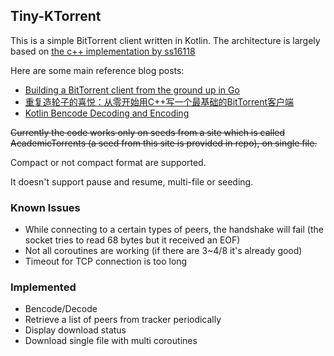 ## Tiny-KTorrent

This is a simple BitTorrent client written in Kotlin. The architecture is largely based on [the c++ implementation by ss16118](https://github.com/ss16118/torrent-client-cpp/)

Here are some main reference blog posts:

- [Building a BitTorrent client from the ground up in Go](https://blog.jse.li/posts/torrent/)
- [重复造轮子的喜悦：从零开始用C++写一个最基础的BitTorrent客户端](https://zhuanlan.zhihu.com/p/386437665)
- [Kotlin Bencode Decoding and Encoding](https://blog.matthewbrunelle.com/projects/2018/07/29/kotlin-bencode.html)

~~Currently the code works only on seeds from a site which is called AcademicTorrents (a seed from this site is provided in repo), on single file.~~

Compact or not compact format are supported.

It doesn't support pause and resume, 
multi-file or seeding.

### Known Issues

- While connecting to a certain types of peers, the handshake will fail (the socket tries to read 68 bytes but it received an EOF)
- Not all coroutines are working (if there are 3~4/8 it's already good)
- Timeout for TCP connection is too long

### Implemented

- Bencode/Decode
- Retrieve a list of peers from tracker periodically
- Display download status
- Download single file with multi coroutines